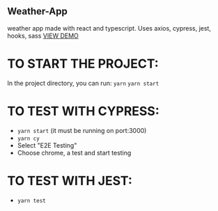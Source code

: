 ## Weather-App
weather app made with react and typescript. Uses axios, cypress, jest, hooks, sass
[VIEW DEMO](https://weather-app-production-162a.up.railway.app/)

# TO START THE PROJECT: 

In the project directory, you can run:
`yarn`
`yarn start`

# TO TEST WITH CYPRESS: 

- `yarn start` (it must be running on port:3000)
- `yarn cy`
- Select "E2E Testing"
- Choose chrome, a test and start testing
# TO TEST WITH JEST: 

- `yarn test`
